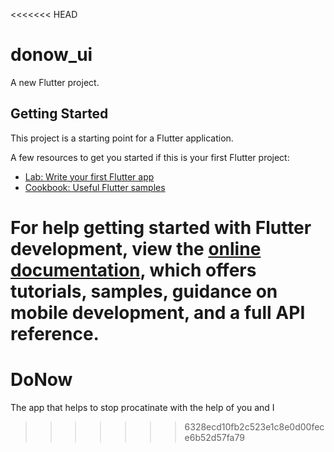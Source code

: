 <<<<<<< HEAD
# donow_ui

A new Flutter project.

## Getting Started

This project is a starting point for a Flutter application.

A few resources to get you started if this is your first Flutter project:

- [Lab: Write your first Flutter app](https://docs.flutter.dev/get-started/codelab)
- [Cookbook: Useful Flutter samples](https://docs.flutter.dev/cookbook)

For help getting started with Flutter development, view the
[online documentation](https://docs.flutter.dev/), which offers tutorials,
samples, guidance on mobile development, and a full API reference.
=======
# DoNow
The app that helps to stop procatinate with the help of you and I
>>>>>>> 6328ecd10fb2c523e1c8e0d00fece6b52d57fa79

